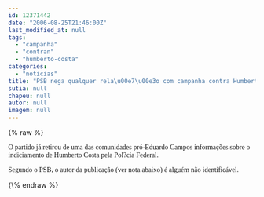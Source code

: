 ```yaml
---
id: 12371442
date: "2006-08-25T21:46:00Z"
last_modified_at: null
tags:
  - "campanha"
  - "contran"
  - "humberto-costa"
categories:
  - "noticias"
title: "PSB nega qualquer rela\u00e7\u00e3o com campanha contra Humberto"
sutia: null
chapeu: null
autor: null
imagem: null
---
```

{\% raw %}
<p><P><FONT face=Verdana>O partido já retirou de uma das comunidades pró-Eduardo Campos informações sobre o indiciamento de Humberto Costa pela Pol?cia Federal.</FONT></P></p>
<p><P><FONT face=Verdana>Segundo o PSB, o autor da publicação (ver nota abaixo) é alguém não identificável.</FONT></P> </p>
{\% endraw %}